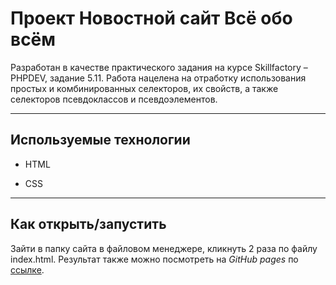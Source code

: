 # Проект Новостной сайт Всё обо всём


Разработан в качестве практического задания на курсе Skillfactory &ndash; PHPDEV, задание 5.11.
Работа нацелена на отработку использования простых и комбинированных селекторов, их свойств, а также селекторов псевдоклассов и псевдоэлементов.

---

## Используемые технологии

* HTML

* CSS

---
## Как открыть/запустить

Зайти в папку сайта в файловом менеджере, кликнуть 2 раза по файлу index.html. Результат также можно посмотреть на *GitHub pages* по [ссылке](https://tatvsam.github.io/task_5.11/).